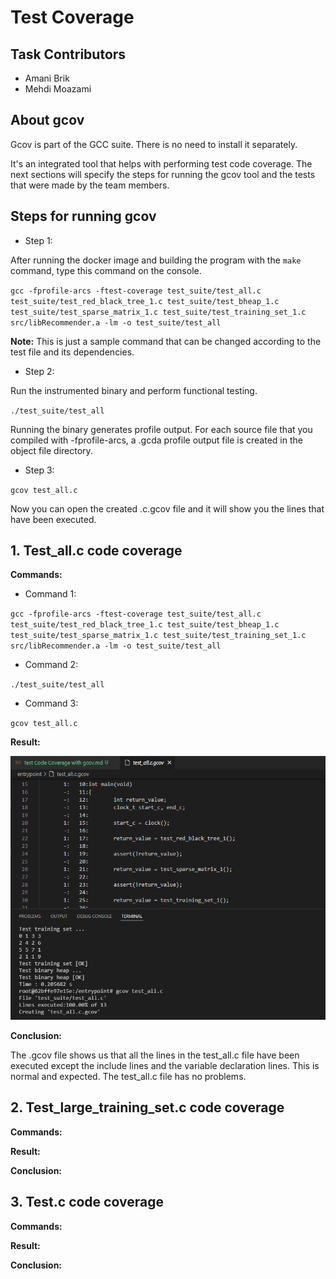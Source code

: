# Test Coverage

## Task Contributors
- Amani Brik
- Mehdi Moazami

## About gcov
Gcov is part of the GCC suite. There is no need to install it separately.

It's an integrated tool that helps with performing test code coverage. The next sections will specify the steps for running the gcov tool and the tests that were made by the team members.

## Steps for running gcov

- Step 1:

After running the docker image and building the program with the `make` command, type this command on the console.

`gcc -fprofile-arcs -ftest-coverage test_suite/test_all.c test_suite/test_red_black_tree_1.c test_suite/test_bheap_1.c test_suite/test_sparse_matrix_1.c test_suite/test_training_set_1.c src/libRecommender.a -lm -o test_suite/test_all`

**Note:** This is just a sample command that can be changed according to the test file and its dependencies.

- Step 2:

Run the instrumented binary and perform functional testing.

`./test_suite/test_all`

Running the binary generates profile output. For each source file that you compiled with -fprofile-arcs, a .gcda profile output file is created in the object file directory.

- Step 3:

`gcov test_all.c`

Now you can open the created .c.gcov file and it will show you the lines that have been executed.

## 1. Test_all.c code coverage

**Commands:** 

- Command 1:

`gcc -fprofile-arcs -ftest-coverage test_suite/test_all.c test_suite/test_red_black_tree_1.c test_suite/test_bheap_1.c test_suite/test_sparse_matrix_1.c test_suite/test_training_set_1.c src/libRecommender.a -lm -o test_suite/test_all`

- Command 2:

`./test_suite/test_all`

- Command 3:

`gcov test_all.c`

**Result:**

![](./img/Code_Coverage_Test_All.PNG)

**Conclusion:**

The .gcov file shows us that all the lines in the test_all.c file have been executed except the include lines and the variable declaration lines. This is normal and expected. The test_all.c file has no problems.

## 2. Test_large_training_set.c code coverage

**Commands:**

**Result:**

**Conclusion:**

## 3. Test.c code coverage

**Commands:**

**Result:**

**Conclusion:**